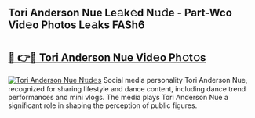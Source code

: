 ## Tori Anderson Nue Le𝚊k𝚎d N𝚞𝚍e - Part-Wco Vid𝚎o Photos Le𝚊ks FASh6

# <h2><a href="http://fb943n.evod.top/?m=Tori+Anderson+Nue">🔗 👉🔴 Tori Anderson Nue Vid𝚎o Ph𝚘t𝚘s</a></h2>

[![Tori Anderson Nue N𝚞d𝚎s](https://i.imgur.com/8V9OHl7.gif)](http://fb943n.evod.top/?m=Tori+Anderson+Nue)
Social media personality Tori Anderson Nue, recognized for sharing lifestyle and dance content, including dance trend performances and mini vlogs. The media plays Tori Anderson Nue a significant role in shaping the perception of public figures. 

